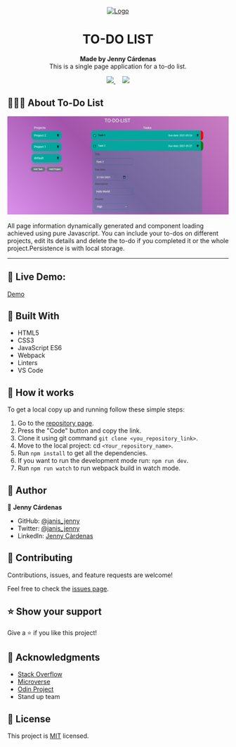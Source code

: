 
<p align="center">
  <a href="https://github.com/jcy2704/oop-ruby">
    <img src="https://res.cloudinary.com/growsurf-prod/image/upload/v1582211139/production/gnysw2objzekbagrqiax.png" alt="Logo" width="350" height="70">
  </a>
</p>

<h1 align="center">TO-DO LIST</h1>

<p align="center">
  <strong>Made by Jenny Cárdenas</strong>
  <br>
   This is a single page application for a to-do list.

</p>

<p align="center">
  <a href="https://github.com/janis-jenny/ToDo-List/issues">
    <img src="https://img.shields.io/badge/REPORT%20A%20BUG-purple?style=for-the-badge">
  </a>
   ‎ ‎ ‎ ‎
  <a href="https://github.com/janis-jenny/ToDo-List/issues">
    <img src="https://img.shields.io/badge/Request%20a%20feature-purple?style=for-the-badge">
  </a>
</p>



## 👩🏼‍💻 About To-Do List

![screenshot](./assets/Screenshot.jpg)

All page information dynamically generated and component loading achieved using pure Javascript. You can include your to-dos on different projects, edit its details and delete the to-do if you completed it or the whole project.Persistence is with local storage.

<hr>


## 🔴 Live Demo:

[Demo](https://raw.githack.com/janis-jenny/ToDo-List/todoApp/dist/index.html)



## 🔧 Built With

- HTML5
- CSS3
- JavaScript ES6
- Webpack
- Linters
- VS Code


## 🤖 How it works

To get a local copy up and running follow these simple steps:

1. Go to the [repository page](https://github.com/janis-jenny/Restaurant-Page/).
2. Press the "Code" button and copy the link.
3. Clone it using git command `git clone <you_repository_link>`.
4. Move to the local project: cd `<Your_repository_name>`.
5. Run `npm install` to get all the dependencies.
6. If you want to run the development mode run: `npm run dev`.
7. Run `npm run watch` to run webpack build in watch mode.



## 👥 Author

👤 **Jenny Cárdenas**

- GitHub: [@janis_jenny](https://github.com/janis-jenny)
- Twitter: [@janis_jenny](https://twitter.com/janis_jenny)
- LinkedIn: [Jenny Càrdenas](https://www.linkedin.com/in/paolajenny)



## 🤝 Contributing

Contributions, issues, and feature requests are welcome!

Feel free to check the [issues page](https://github.com/janis-jenny/ToDo-List/issues).



## ⭐ Show your support

Give a ⭐️ if you like this project!



## 📌 Acknowledgments

- [Stack Overflow](https://es.stackoverflow.com/)
- [Microverse](https://www.microverse.org/)
- [Odin Project](https://www.theodinproject.com/paths/full-stack-javascript/courses/javascript/lessons/todo-list)
- Stand up team


## 📝 License

This project is [MIT](https://opensource.org/licenses/MIT) licensed.